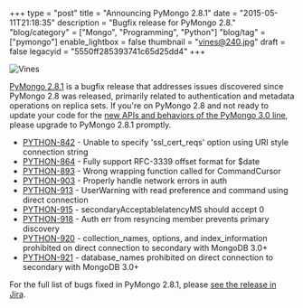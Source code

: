 +++
type = "post"
title = "Announcing PyMongo 2.8.1"
date = "2015-05-11T21:18:35"
description = "Bugfix release for PyMongo 2.8."
"blog/category" = ["Mongo", "Programming", "Python"]
"blog/tag" = ["pymongo"]
enable_lightbox = false
thumbnail = "vines@240.jpg"
draft = false
legacyid = "5550ff285393741c65d25dd4"
+++

<p><img style="display:block; margin-left:auto; margin-right:auto;" src="vines.jpg" alt="Vines" title="Vines" /></p>
<p><a href="https://pypi.python.org/pypi/pymongo/2.8.1">PyMongo 2.8.1</a> is a bugfix release that addresses issues discovered since PyMongo 2.8 was released, primarily related to authentication and metadata operations on replica sets. If you're on PyMongo 2.8 and not ready to update your code for the <a href="/blog/pymongo-3-beta/">new APIs and behaviors of the PyMongo 3.0 line</a>, please upgrade to PyMongo 2.8.1 promptly.</p>
<ul style="text-align:left">
<li><a href='https://jira.mongodb.org/browse/PYTHON-842'>PYTHON-842</a> -         Unable to specify &#39;ssl_cert_reqs&#39; option using URI style connection string
</li>
<li><a href='https://jira.mongodb.org/browse/PYTHON-864'>PYTHON-864</a> -         Fully support RFC-3339 offset format for $date
</li>
<li><a href='https://jira.mongodb.org/browse/PYTHON-893'>PYTHON-893</a> -         Wrong wrapping function called for CommandCursor
</li>
<li><a href='https://jira.mongodb.org/browse/PYTHON-903'>PYTHON-903</a> -         Properly handle network errors in auth
</li>
<li><a href='https://jira.mongodb.org/browse/PYTHON-913'>PYTHON-913</a> -         UserWarning with read preference and command using direct connection
</li>
<li><a href='https://jira.mongodb.org/browse/PYTHON-915'>PYTHON-915</a> - secondaryAcceptablelatencyMS should accept 0
</li>
<li><a href='https://jira.mongodb.org/browse/PYTHON-918'>PYTHON-918</a> -         Auth err from resyncing member prevents primary discovery
</li>
<li><a href='https://jira.mongodb.org/browse/PYTHON-920'>PYTHON-920</a> -         collection_names, options, and index_information prohibited on direct connection to secondary with MongoDB 3.0+
</li>
<li><a href='https://jira.mongodb.org/browse/PYTHON-921'>PYTHON-921</a> -         database_names prohibited on direct connection to secondary with MongoDB 3.0+
</li>
</ul>

<p>For the full list of bugs fixed in PyMongo 2.8.1, please <a href="https://jira.mongodb.org/browse/PYTHON/fixforversion/15324">see the release in Jira</a>. </p>
    